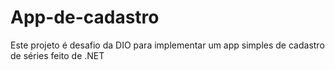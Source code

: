 # App-de-cadastro
Este projeto é desafio da DIO para implementar um app simples de cadastro de séries feito de .NET

